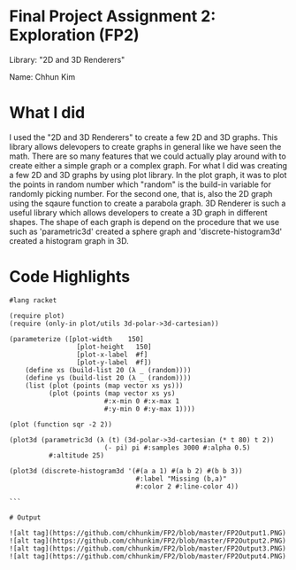# Final Project Assignment 2: Exploration (FP2)
Library: "2D and 3D Renderers"

Name: Chhun Kim

# What I did
I used the "2D and 3D Renderers" to create a few 2D and 3D graphs. This library allows delevopers to create graphs in general like we have seen the math. There are so many features that we could actually play around with to create either a simple graph or a complex graph. For what I did was creating a few 2D and 3D graphs by using plot library. In the plot graph, it was to plot the points in random number which "random" is the build-in variable for randomly picking number. For the second one, that is, also the 2D graph using the sqaure function to create a parabola graph. 3D Renderer is such a useful library which allows developers to create a 3D graph in different shapes. The shape of each graph is depend on the procedure that we use such as 'parametric3d' created a sphere graph and 'discrete-histogram3d' created a histogram graph in 3D.

# Code Highlights
````
#lang racket

(require plot)
(require (only-in plot/utils 3d-polar->3d-cartesian))

(parameterize ([plot-width    150]
                 [plot-height   150]
                 [plot-x-label  #f]
                 [plot-y-label  #f])
    (define xs (build-list 20 (λ _ (random))))
    (define ys (build-list 20 (λ _ (random))))
    (list (plot (points (map vector xs ys)))
          (plot (points (map vector xs ys)
                        #:x-min 0 #:x-max 1
                        #:y-min 0 #:y-max 1))))

(plot (function sqr -2 2))

(plot3d (parametric3d (λ (t) (3d-polar->3d-cartesian (* t 80) t 2))
                        (- pi) pi #:samples 3000 #:alpha 0.5)
          #:altitude 25)

(plot3d (discrete-histogram3d '(#(a a 1) #(a b 2) #(b b 3))
                                #:label "Missing (b,a)"
                                #:color 2 #:line-color 4))

```

# Output

![alt tag](https://github.com/chhunkim/FP2/blob/master/FP2Output1.PNG)
![alt tag](https://github.com/chhunkim/FP2/blob/master/FP2Output2.PNG)
![alt tag](https://github.com/chhunkim/FP2/blob/master/FP2Output3.PNG)
![alt tag](https://github.com/chhunkim/FP2/blob/master/FP2Output4.PNG)
